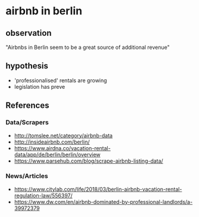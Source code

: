 # airbnb in berlin

## observation

"Airbnbs in Berlin seem to be a great source of additional revenue"

## hypothesis
- 'professionalised' rentals are growing
- legislation has preve

## References

### Data/Scrapers
- http://tomslee.net/category/airbnb-data
- http://insideairbnb.com/berlin/
- https://www.airdna.co/vacation-rental-data/app/de/berlin/berlin/overview
- https://www.parsehub.com/blog/scrape-airbnb-listing-data/

### News/Articles
- https://www.citylab.com/life/2018/03/berlin-airbnb-vacation-rental-regulation-law/556397/
- https://www.dw.com/en/airbnb-dominated-by-professional-landlords/a-39972379